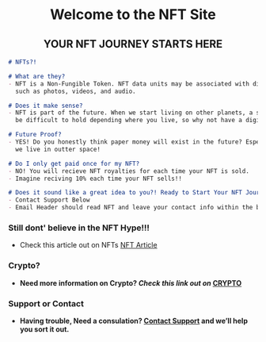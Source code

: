 <h1 align="center">Welcome to the NFT Site</h1>
<h2 align="center">YOUR NFT JOURNEY STARTS HERE</h2>

```markdown
# NFTs?!

# What are they?
- NFT is a Non-Fungible Token. NFT data units may be associated with digital files 
  such as photos, videos, and audio. 

# Does it make sense?
- NFT is part of the future. When we start living on other planets, a simple photo might
  be difficult to hold depending where you live, so why not have a digital version?

# Future Proof?
- YES! Do you honestly think paper money will exist in the future? Especailly when 
  we live in outter space! 

# Do I only get paid once for my NFT?
- NO! You will recieve NFT royalties for each time your NFT is sold.
- Imagine reciving 10% each time your NFT sells!!

# Does it sound like a great idea to you?! Ready to Start Your NFT Journey with us!
- Contact Support Below
- Email Header should read NFT and leave your contact info within the body of the email
```
### Still dont' believe in the NFT Hype!!!
- Check this article out on NFTs [NFT Article](https://www.cnet.com/culture/internet/bored-ape-yacht-club-nfts-everything-you-need-to-know/)
<p>

### Crypto?
- **Need more information on Crypto? _Check this link out on_ [CRYPTO](https://crypto-club.github.io/)** 
</p>

### Support or Contact
- **Having trouble, Need a consulation? [Contact Support](https://crypto-club.github.io/contact-us/) and we’ll help you sort it out.**
